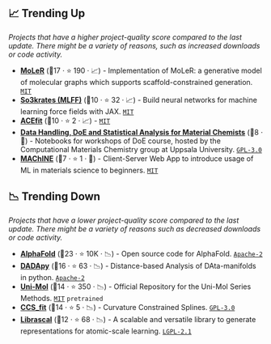 ## 📈 Trending Up

_Projects that have a higher project-quality score compared to the last update. There might be a variety of reasons, such as increased downloads or code activity._

- <b><a href="https://github.com/microsoft/molecule-generation">MoLeR</a></b> (🥇17 ·  ⭐ 190 · 📈) - Implementation of MoLeR: a generative model of molecular graphs which supports scaffold-constrained generation. <code><a href="http://bit.ly/34MBwT8">MIT</a></code>
- <b><a href="https://github.com/thorben-frank/mlff">So3krates (MLFF)</a></b> (🥈10 ·  ⭐ 32 · 📈) - Build neural networks for machine learning force fields with JAX. <code><a href="http://bit.ly/34MBwT8">MIT</a></code>
- <b><a href="https://github.com/ACEsuit/ACEfit.jl">ACEfit</a></b> (🥈10 ·  ⭐ 2 · 📈) -  <code><a href="http://bit.ly/34MBwT8">MIT</a></code> <code><img src="https://github.com/JuDFTteam/best-of-atomistic-machine-learning/blob/e143de7faaa0dff3bc6a2c9fbaa46d209e56cb5e/config/images/julia.ico" style="display:inline;" width="13" height="13"></code>
- <b><a href="https://github.com/Teoroo-CMC/DoE_Course_Material">Data Handling, DoE and Statistical Analysis for Material Chemists</a></b> (🥈8 · 🐣) - Notebooks for workshops of DoE course, hosted by the Computational Materials Chemistry group at Uppsala University. <code><a href="http://bit.ly/2M0xdwT">GPL-3.0</a></code>
- <b><a href="https://github.com/aimat-lab/MAChINE">MAChINE</a></b> (🥉7 ·  ⭐ 1 · 🐣) - Client-Server Web App to introduce usage of ML in materials science to beginners. <code><a href="http://bit.ly/34MBwT8">MIT</a></code>

## 📉 Trending Down

_Projects that have a lower project-quality score compared to the last update. There might be a variety of reasons such as decreased downloads or code activity._

- <b><a href="https://github.com/deepmind/alphafold">AlphaFold</a></b> (🥇23 ·  ⭐ 10K · 📉) - Open source code for AlphaFold. <code><a href="http://bit.ly/3nYMfla">Apache-2</a></code>
- <b><a href="https://github.com/sissa-data-science/DADApy">DADApy</a></b> (🥇16 ·  ⭐ 63 · 📉) - Distance-based Analysis of DAta-manifolds in python. <code><a href="http://bit.ly/3nYMfla">Apache-2</a></code>
- <b><a href="https://github.com/dptech-corp/Uni-Mol">Uni-Mol</a></b> (🥈14 ·  ⭐ 350 · 📉) - Official Repository for the Uni-Mol Series Methods. <code><a href="http://bit.ly/34MBwT8">MIT</a></code> <code>pretrained</code>
- <b><a href="https://github.com/Teoroo-CMC/CCS">CCS_fit</a></b> (🥈14 ·  ⭐ 5 · 📉) - Curvature Constrained Splines. <code><a href="http://bit.ly/2M0xdwT">GPL-3.0</a></code>
- <b><a href="https://github.com/lab-cosmo/librascal">Librascal</a></b> (🥈12 ·  ⭐ 68 · 📉) - A scalable and versatile library to generate representations for atomic-scale learning. <code><a href="https://tldrlegal.com/search?q=LGPL-2.1">LGPL-2.1</a></code>

